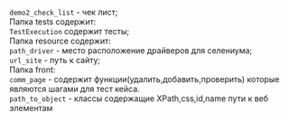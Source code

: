 
`demo2_check_list` - чек лист;\
Папка tests содержит:\
`TestExecution` содержит тесты;\
Папка resource содержит: \
`path_driver` - место расположение драйверов для селениума;\
`url_site` - путь к сайту; \
Папка front: \
`comm_page` - содержит функции(удалить,добавить,проверить) которые являются шагами для тест кейса.\
`path_to_object` - классы содержащие XPath,css,id,name пути к веб элементам 
